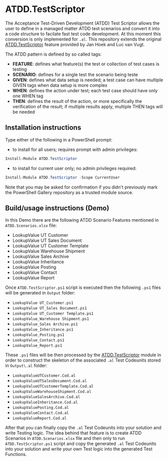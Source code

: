 # ATDD.TestScriptor
The Acceptance Test-Driven Development (ATDD) Test Scriptor allows the user to define in a managed matter ATDD test scenarios and convert it into a code structure to facilate fast test code development. At this moment this conversion is only implemented for `.al`.
This repository extends the original [ATDD.TestScriptor](https://github.com/fluxxus-nl/ATDD.TestScriptor) feature provided by Jan Hoek and Luc van Vugt.

The ATDD pattern is defined by so called tags:

*	**FEATURE**: defines what feature(s) the test or collection of test cases is testing
*	**SCENARIO**: defines for a single test the scenario being teste
*	**GIVEN**: defines what data setup is needed; a test case can have multiple GIVEN tags when data setup is more complex
*	**WHEN**: defines the action under test; each test case should have only one WHEN tag
*	**THEN**: defines the result of the action, or more specifically the verification of the result; if multiple results apply, multiple THEN tags will be needed

## Installation instructions
Type either of the following in a PowerShell prompt:

- to install for all users; requires prompt with admin privileges: 
```powershell
Install-Module ATDD.TestScriptor 
```
- to install for current user only; no admin privileges required:
```powershell
Install-Module ATDD.TestScriptor -Scope CurrentUser 
```

Note that you may be asked for confirmation if you didn't previously mark the PowerShell Gallery repository as a trusted module source.

## Build/usage instructions (Demo)

In this Demo there are the following ATDD Scenario Features mentioned in `ATDD.Scenarios.xlsx` file:

- LookupValue UT Customer
- LookupValue UT Sales Document
- LookupValue UT Customer Template
- LookupValue Warehouse Shipment
- LookupValue Sales Archive
- LookupValue Inheritance
- LookupValue Posting
- LookupValue Contact
- LookupValue Report

Once `ATDD.TestScriptor.ps1` script is executed then the following `.ps1` files will be generated in `Output` folder:

- `LookupValue UT_Customer.ps1`
- `LookupValue UT_Sales Document.ps1`
- `LookupValue UT_Customer Template.ps1`
- `LookupValue_Warehouse Shipment.ps1`
- `LookupValue_Sales Archive.ps1`
- `LookupValue_Inheritance.ps1`
- `LookupValue_Posting.ps1`
- `LookupValue_Contact.ps1`
- `LookupValue_Report.ps1`

These `.ps1` files will be then processed by the  [ATDD.TestScriptor](https://www.powershellgallery.com/packages/ATDD.TestScriptor/0.0.7) module in order to  construct the skeleton of the associated `.al` Test Codeunits stored in `Output\.al` folder:

- `LookupValueUTCustomer.Cod.al`
- `LookupValueUTSalesDocument.Cod.al`
- `LookupValueUTCustomerTemplate.Cod.al`
- `LookupValueWarehouseShipment.Cod.al`
- `LookupValueSalesArchive.Cod.al`
- `LookupValueInheritance.Cod.al`
- `LookupValuePosting.Cod.al`
- `LookupValueContact.Cod.al`
- `LookupValueReport.Cod.al`

After that you can finally copy the `.al` Test Codeunits into your solution and write Testing logic. The idea behind that feature is to create ATDD Scenarios in `ATDD.Scenarios.xlsx` file and then only to run `ATDD.TestScriptor.ps1` script and copy the generated `.al` Test Codeunits into your solution and write your own Test logic into the generated Test Functions. 